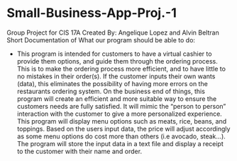 # Small-Business-App-Proj.-1
Group Project for CIS 17A Created By: Angelique Lopez and Alvin Beltran 
Short Documentation of What our program should be able to do: 


-	This program is intended for customers to have a virtual cashier to provide them options, and guide them through the ordering process. This is to make the ordering process more efficient, and to have little to no mistakes in their order(s). If the customer inputs their own wants (data), this eliminates the possibility of having more errors on the restaurants ordering system. On the business end of things, this program will create an efficient and more suitable way to ensure the customers needs are fully satisfied. It will mimic the “person to person” interaction with the customer to give a more personalized experience.  This program will display menu options such as meats, rice, beans, and toppings. Based on the users input data, the price will adjust accordingly as some menu options do cost more than others (i.e avocado, steak…). The program will store the input data in a text file and display a receipt to the customer with their name and order. 
